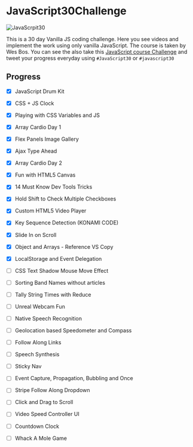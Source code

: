 # JavaScript30Challenge

![JavaScrpit30](https://res.cloudinary.com/wesbos/image/fetch/w_700,q_auto,f_auto/https://courses.wesbos.com/images/JS3-social-share.png)

This is a 30 day Vanilla JS coding challenge. Here you see videos and implement the work using only vanilla JavaScript. The course is taken by Wes Bos. You can see the also take this [JavaScript course Challenge](https://javascript30.com/) and tweet your progress everyday using `#JavaScript30` or `#javascript30`

## Progress
* [x] JavaScript Drum Kit
* [x] CSS + JS Clock
* [x] Playing with CSS Variables and JS
* [x] Array Cardio Day 1
* [x] Flex Panels Image Gallery
* [x] Ajax Type Ahead
* [x] Array Cardio Day 2
* [x] Fun with HTML5 Canvas
* [x] 14 Must Know Dev Tools Tricks
* [x] Hold Shift to Check Multiple Checkboxes
* [x] Custom HTML5 Video Player
* [x] Key Sequence Detection (KONAMI CODE)
* [x] Slide In on Scroll
* [x] Object and Arrays - Reference VS Copy
* [x] LocalStorage and Event Delegation
* [ ] CSS Text Shadow Mouse Move Effect
* [ ] Sorting Band Names without articles
* [ ] Tally String Times with Reduce
* [ ] Unreal Webcam Fun
* [ ] Native Speech Recognition
* [ ] Geolocation based Speedometer and Compass
* [ ] Follow Along Links
* [ ] Speech Synthesis
* [ ] Sticky Nav
* [ ] Event Capture, Propagation, Bubbling and Once
* [ ] Stripe Follow Along Dropdown
* [ ] Click and Drag to Scroll
* [ ] Video Speed Controller UI
* [ ] Countdown Clock
* [ ] Whack A Mole Game


